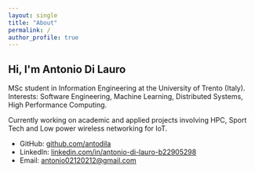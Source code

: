 ```yaml
---
layout: single
title: "About"
permalink: /
author_profile: true
---
```


## Hi, I'm Antonio Di Lauro

MSc student in Information Engineering at the University of Trento (Italy).  
Interests: Software Engineering, Machine Learning, Distributed Systems, High Performance Computing.

Currently working on academic and applied projects involving HPC, Sport Tech and Low power wireless networking for IoT.

- GitHub: [github.com/antodila](https://github.com/antodila)
- LinkedIn: [linkedin.com/in/antonio-di-lauro-b22905298](https://www.linkedin.com/in/antonio-di-lauro-b22905298)
- Email: [antonio02120212@gmail.com](mailto:antonio02120212@gmail.com)

